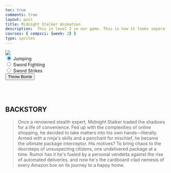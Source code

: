 ```yaml
---
toc: true
comments: true
layout: post
title: Midnight Stalker Animation
description:  This is level 2 in our game. This is how it looks separately. This is Midnight Ninja.
courses: { compsci: {week: 2} }
type: sprites
---
```


<body>
    <div>
        <canvas id="spriteContainer"> <!-- Within the base div is a canvas. An HTML canvas is used only for graphics. It allows the user to access some basic functions related to the image created on the canvas (including animation) -->
            <img id="ninjaSprite" src="{{site.baseurl}}/images/midnightStalker.png"> 
        </canvas>
        <div id="controls"> <!--basic radio buttons which can be used to check whether each individual animation works -->
            <input type="radio" name="animation" id="A" checked>
            <label for="walking">Jumping</label><br>
            <input type="radio" name="animation" id="B">
            <label for="walking">Sword Fighting</label><br>
            <input type="radio" name="animation" id="C">
            <label for="walking">Sword Strikes</label><br>
            <button id="throwBomb">Throw Bomb</button> <!-- Added a button to trigger bomb throwing -->
        </div>
    </div>
    <script>
        // start on page load
        window.addEventListener('load', function () {
            const canvas = document.getElementById('spriteContainer');
            const ctx = canvas.getContext('2d');
            const SPRITE_WIDTH = 30;  // matches sprite pixel width
            const SPRITE_HEIGHT = 30; // matches sprite pixel height
            const SCALE_FACTOR = 3;  // control size of sprite on canvas
            const FRAME_LIMIT = 5;  // number of frames per row, this code assumes each row is the same
            const DESIRED_FRAME_RATE = 8; // 8 frames per second
            const FRAME_INTERVAL = 1000 / DESIRED_FRAME_RATE;
            const BOMB_RADIUS = 5; // radius of the bomb
            const BOMB_SPEED = 20; // speed of the bomb
            const BOMB_DISTANCE = 200; // distance before bomb disappears
            canvas.width = SPRITE_WIDTH * SCALE_FACTOR * 8;
            canvas.height = SPRITE_HEIGHT * SCALE_FACTOR;
            class Ninja {
                constructor() {
                    this.image = document.getElementById("ninjaSprite");
                    this.spriteWidth = SPRITE_WIDTH;
                    this.spriteHeight = SPRITE_HEIGHT;
                    this.width = this.spriteWidth;
                    this.height = this.spriteHeight;
                    this.x = 0; // Initial x position
                    this.y = 0;
                    this.scale = SCALE_FACTOR;
                    this.minFrame = 0;
                    this.maxFrame = FRAME_LIMIT;
                    this.frameX = 0;
                    this.frameY = 2;
                    this.velocityX = 6; // Horizontal velocity
                }
                // draw ninja object
                draw(context) {
                    context.drawImage(
                        this.image,
                        this.frameX * this.spriteWidth,
                        this.frameY * this.spriteHeight,
                        this.spriteWidth,
                        this.spriteHeight,
                        this.x,
                        this.y,
                        this.width * this.scale,
                        this.height * this.scale
                    );
                }
                // update frameX of ninja object
                update() {
                    if (this.frameX < this.maxFrame) {
                        this.frameX++;
                    } else {
                        this.frameX = 0;
                    }
                    // Update x position for horizontal movement
                    this.x += this.velocityX;
                    // Reset x position if it goes beyond the canvas
                    if (this.x > canvas.width) {
                        this.x = -this.width * this.scale;
                    }
                }
            }
            class Bomb {
                constructor(x, y) {
                    this.x = x;
                    this.y = y;
                    this.radius = BOMB_RADIUS;
                    this.speed = BOMB_SPEED;
                    this.distanceTravelled = 0; // to track the distance the bomb has traveled
                    this.color = 'black'; // Initial color
                }
                draw(context) {
                    context.beginPath();
                    context.arc(this.x, this.y, this.radius, 0, 2 * Math.PI);
                    context.fillStyle = this.color;
                    context.fill();
                    context.closePath();
                }
                update() {
                    this.x += this.speed;
                    this.distanceTravelled += this.speed;
                    if (this.distanceTravelled >= BOMB_DISTANCE) {
                        bombs.splice(bombs.indexOf(this), 1);
                    } else if (this.distanceTravelled >= 180) {
                        this.color = 'orange';
                        this.radius = BOMB_RADIUS*2.5;
                    }
                }
            }
            const ninja = new Ninja();
            // bombs array
            const bombs = [];
            // update frameY of ninja object, action from idle, bark, walk radio control
            const controls = document.getElementById('controls');
            controls.addEventListener('click', function (event) {
                if (event.target.tagName === 'INPUT') {
                    const selectedAnimation = event.target.id;
                    switch (selectedAnimation) {
                        case 'A':
                            ninja.frameY = 2;
                            break;
                        case 'B':
                            ninja.frameY = 5;
                            break;
                        case 'C':
                            ninja.frameY = 6;
                            break;
                    }
                }
            });
            // throw bomb button
            const throwBombButton = document.getElementById('throwBomb');
            throwBombButton.addEventListener('click', function () {
                const bomb = new Bomb(ninja.x + ninja.width * ninja.scale, ninja.y + ninja.height * ninja.scale / 2);
                bombs.push(bomb);
            });
            let lastTimestamp = 0;
            // Animation recursive control function
            function animate(timestamp) {
                const deltaTime = timestamp - lastTimestamp;
                if (deltaTime >= FRAME_INTERVAL) {
                    // Clears the canvas to remove the previous frame.
                    ctx.clearRect(0, 0, canvas.width, canvas.height);
                    // Draws the current frame of the ninja sprite.
                    ninja.draw(ctx);
                    // Updates the `frameX` property to prepare for the next frame in the sprite sheet.
                    ninja.update();
                    // Draw and update bombs
                    bombs.forEach(bomb => {
                        bomb.draw(ctx);
                        bomb.update();
                    });
                    // Uses `requestAnimationFrame` to synchronize the animation loop with the display's refresh rate,
                    // ensuring smooth visuals.
                    lastTimestamp = timestamp;
                }
                requestAnimationFrame(animate);
            }
            // run 1st animate
            animate();
        });
    </script>
</body>



<br>
<br>
<br>

## BACKSTORY
>Once a renowned stealth expert, Midnight Stalker traded the shadows for a life of convenience. Fed up with the complexities of online shopping, he decided to take matters into his own hands—literally. Armed with a ninja's skills and a penchant for mischief, he became the ultimate package interceptor. His motives? To bring chaos to the doorsteps of unsuspecting citizens, one undelivered package at a time. Rumor has it he's fueled by a personal vendetta against the rise of automated deliveries, and now he's the cardboard-clad nemesis of every Amazon box on its journey to a happy home. 